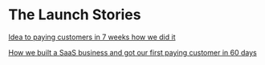 The Launch Stories
===========
[Idea to paying customers in 7 weeks how we did it](http://blog.bufferapp.com/idea-to-paying-customers-in-7-weeks-how-we-did-it)

[How we built a SaaS business and got our first paying customer in 60 days](https://medium.com/@andychung/how-we-built-a-saas-business-and-got-our-first-paying-customer-in-60-days-53f6e590cb58)


